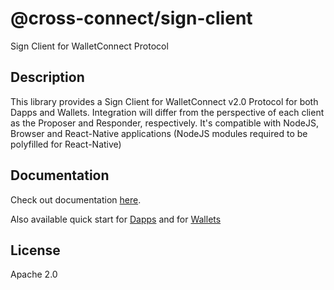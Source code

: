 # @cross-connect/sign-client

Sign Client for WalletConnect Protocol

## Description

This library provides a Sign Client for WalletConnect v2.0 Protocol for both Dapps and Wallets. Integration will differ from the perspective of each client as the Proposer and Responder, respectively. It's compatible with NodeJS, Browser and React-Native applications (NodeJS modules required to be polyfilled for React-Native)

## Documentation

Check out documentation [here](https://docs.walletconnect.com/).

Also available quick start for [Dapps](https://docs.reown.com/api/sign/dapp-usage) and for [Wallets](https://docs.reown.com/api/sign/wallet-usage)

## License

Apache 2.0
